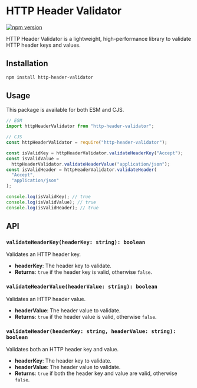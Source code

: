 # HTTP Header Validator

[![npm version](https://badge.fury.io/js/http-header-validator.svg)](https://badge.fury.io/js/http-header-validator)

HTTP Header Validator is a lightweight, high-performance library to validate HTTP header keys and values.

## Installation

```bash
npm install http-header-validator
```

## Usage

This package is available for both ESM and CJS.

```javascript
// ESM
import httpHeaderValidator from "http-header-validator";

// CJS
const httpHeaderValidator = require("http-header-validator");

const isValidKey = httpHeaderValidator.validateHeaderKey("Accept");
const isValidValue =
  httpHeaderValidator.validateHeaderValue("application/json");
const isValidHeader = httpHeaderValidator.validateHeader(
  "Accept",
  "application/json"
);

console.log(isValidKey); // true
console.log(isValidValue); // true
console.log(isValidHeader); // true
```

## API

### `validateHeaderKey(headerKey: string): boolean`

Validates an HTTP header key.

- **headerKey**: The header key to validate.
- **Returns**: `true` if the header key is valid, otherwise `false`.

### `validateHeaderValue(headerValue: string): boolean`

Validates an HTTP header value.

- **headerValue**: The header value to validate.
- **Returns**: `true` if the header value is valid, otherwise `false`.

### `validateHeader(headerKey: string, headerValue: string): boolean`

Validates both an HTTP header key and value.

- **headerKey**: The header key to validate.
- **headerValue**: The header value to validate.
- **Returns**: `true` if both the header key and value are valid, otherwise `false`.

